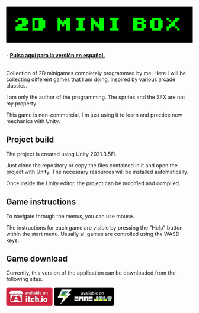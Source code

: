 <h1 align="center">
  <img src="Resources/Banner.png" alt="2D Mini Box" width="600">
</h1>

**- [Pulsa aquí para la versión en español.](README.md)**
<br>
<br>

Collection of 2D minigames completely programmed by me. Here I will be collecting different games that I am doing, inspired by various arcade classics.

I am only the author of the programming. The sprites and the SFX are not my property.

This game is non-commercial, I'm just using it to learn and practice new mechanics with Unity.

## Project build

The project is created using Unity 2021.3.5f1.

Just clone the repository or copy the files contained in it and open the project with Unity. The necessary resources will be installed automatically.

Once inside the Unity editor, the project can be modified and compiled.

## Game instructions

To navigate through the menus, you can use mouse.

The instructions for each game are visible by pressing the "Help" button within the start menu.
Usually all games are controlled using the WASD keys.

## Game download

Currently, this version of the application can be downloaded from the following sites.

<a href="https://sergiomejias.itch.io/2d-mini-box"><img src="Resources/B_Itch.png" height="50">
<a href="https://gamejolt.com/games/2d-mini-box/736843"><img src="Resources/B_GameJolt.png" height="50">